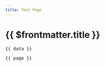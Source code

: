 ```yaml
---
title: Test Page
---
```

<script setup>
  import { data } from '.vitepress/data/test.data.js'
  import { useData } from 'vitepress'

  const { page } = useData()
</script>

# {{ $frontmatter.title }}
<pre>{{ data }}</pre>
<pre>{{ page }}</pre>
